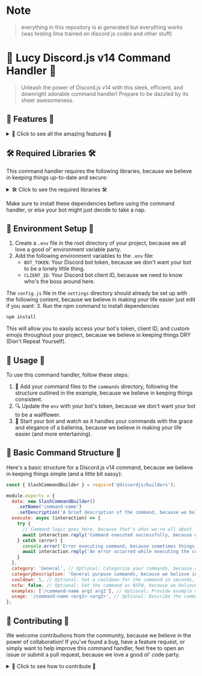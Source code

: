 # Note 
> everything in this repository is ai generated but everything works (was testing llma trained on discord js codes and other stuff)
# 🤖 Lucy Discord.js v14 Command Handler 🤖

> Unleash the power of Discord.js v14 with this sleek, efficient, and downright adorable command handler! Prepare to be dazzled by its sheer awesomeness.

## 🌟 Features 🌟

<details>
<summary>🌟 Click to see all the amazing features 🌟</summary>

- 📂 Easily manage your commands with a dedicated `commands` directory, because who doesn't love a good ol' file structure?
- 🔍 Automatically load and register all your commands globally, because ain't nobody got time for manual registration.
- 🤖 Seamless integration with Discord.js v14 and its latest features, because we're all about that cutting-edge tech.
- 🚀 Streamlined event handling for slash command interactions, because who needs complexity when you can have simplicity?
- 🔍 Robust error handling to ensure your bot stays up and running, because we all know Murphy's Law loves to rear its ugly head.
- 🕰️ Implement command cooldowns to prevent abuse, because we don't want your users to spam the poor bot to death.
- 📚 Organize your commands into categories for better navigation, because let's face it, no one likes a cluttered mess.
- 💁‍♀️ Provide a helpful and visually appealing help command, because we believe in making your users' lives easier (and more entertained).
- 🌟 Beautiful and informative logging for easy debugging, because who doesn't love a good ol' console log party?
- 📥 Implemented a command that allows users to download anime episodes directly from the bot, because we all know that's the real reason you're here.

</details>

## 🛠️ Required Libraries 🛠️

This command handler requires the following libraries, because we believe in keeping things up-to-date and secure:

<details>
<summary>🛠️ Click to see the required libraries 🛠️</summary>

- `axios`: ^1.6.8, because who doesn't love making HTTP requests?
- `boxen`: ^5.1.2, because we all need a little bit of ASCII art in our lives.
- `chalk`: ^4.1.2, because color is the spice of life.
- `discord.js`: ^14.14.1, because we're all about that Discord API goodness.
- `dotenv`: ^16.4.5, because we don't want your bot's secrets spilling out for the world to see.
- `figlet`: ^1.5.2, because ASCII art is the true mark of a sophisticated bot.
- `logform`: ^2.6.0, because we believe in keeping our logs organized and fabulous.
- `moment-timezone`: ^0.5.45, because time is a fickle thing and we need to keep track of it.
- `ora`: ^5.4.1, because who doesn't love a good ol' loading spinner?

</details>

Make sure to install these dependencies before using the command handler, or else your bot might just decide to take a nap.

## 🔑 Environment Setup 🔑

1. Create a `.env` file in the root directory of your project, because we all love a good ol' environment variable party.
2. Add the following environment variables to the `.env` file:
   - `BOT_TOKEN`: Your Discord bot token, because we don't want your bot to be a lonely little thing.
   - `CLIENT_ID`: Your Discord bot client ID, because we need to know who's the boss around here.

The `config.js` file in the `settings` directory should already be set up with the following content, because we believe in making your life easier just edit if you want:
3. Run the npm command to install dependencies 
```javascript
npm install
```

This will allow you to easily access your bot's token, client ID, and custom emojis throughout your project, because we believe in keeping things DRY (Don't Repeat Yourself).

## 🤖 Usage 🤖

To use this command handler, follow these steps:

1. 🚀 Add your command files to the `commands` directory, following the structure outlined in the example, because we believe in keeping things consistent.
2. 🔍 Update the `env`  with your bot's token, because we don't want your bot to be a wallflower.
3. 🤖 Start your bot and watch as it handles your commands with the grace and elegance of a ballerina, because we believe in making your life easier (and more entertaining).

## 🤖 Basic Command Structure 🤖

Here's a basic structure for a Discord.js v14 command, because we believe in keeping things simple (and a little bit sassy):

```javascript
const { SlashCommandBuilder } = require('@discordjs/builders');

module.exports = {
  data: new SlashCommandBuilder()
    .setName('command-name')
    .setDescription('A brief description of the command, because we believe in keeping things concise'),
  execute: async (interaction) => {
    try {
      // Command logic goes here, because that's what we're all about
      await interaction.reply('Command executed successfully, because we're just that good!');
    } catch (error) {
      console.error('Error executing command, because sometimes things just don't go our way:', error);
      await interaction.reply('An error occurred while executing the command, because we're not perfect (yet).');
    }
  },
  category: 'General', // Optional: Categorize your commands, because organization is key
  categoryDescription: 'General purpose commands, because we believe in keeping things simple', // Optional: Describe the command category
  cooldown: 5, // Optional: Set a cooldown for the command in seconds, because we don't want your users to spam the poor bot
  nsfw: false, // Optional: Set the command as NSFW, because we believe in keeping things family-friendly
  examples: ['/command-name arg1 arg2'], // Optional: Provide example usage, because we believe in helping our users
  usage: '/command-name <arg1> <arg2>', // Optional: Describe the command usage, because we believe in keeping things clear
};
```

## 🤝 Contributing 🤝

We welcome contributions from the community, because we believe in the power of collaboration! If you've found a bug, have a feature request, or simply want to help improve this command handler, feel free to open an issue or submit a pull request, because we love a good ol' code party.

<details>
<summary>🤝 Click to see how to contribute 🤝</summary>

To get started, simply fork the repository, make your changes, and submit a pull request, because we believe in keeping things simple (and a little bit sassy). We'll review your contributions and, if they're up to par, merge them into the main codebase, because we believe in keeping things fresh and exciting.

Together, we can make this command handler even better and help the Discord.js community thrive, because we believe in the power of teamwork (and a little bit of friendly competition).

</details>

